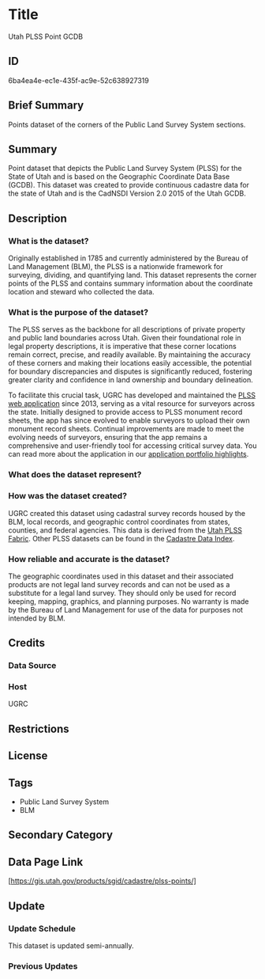 # Title

Utah PLSS Point GCDB

## ID

6ba4ea4e-ec1e-435f-ac9e-52c638927319

## Brief Summary

Points dataset of the corners of the Public Land Survey System sections.

## Summary

Point dataset that depicts the Public Land Survey System (PLSS) for the State of Utah and is based on the Geographic Coordinate Data Base (GCDB). This dataset was created to provide continuous cadastre data for the state of Utah and is the CadNSDI Version 2.0 2015 of the Utah GCDB.

## Description

### What is the dataset?

Originally established in 1785 and currently administered by the Bureau of Land Management (BLM), the PLSS is a nationwide framework for surveying, dividing, and quantifying land. This dataset represents the corner points of the PLSS and contains summary information about the coordinate location and steward who collected the data.

### What is the purpose of the dataset?

The PLSS serves as the backbone for all descriptions of private property and public land boundaries across Utah. Given their foundational role in legal property descriptions, it is imperative that these corner locations remain correct, precise, and readily available. By maintaining the accuracy of these corners and making their locations easily accessible, the potential for boundary discrepancies and disputes is significantly reduced, fostering greater clarity and confidence in land ownership and boundary delineation.

To facilitate this crucial task, UGRC has developed and maintained the [PLSS web application](https://plss.utah.gov/) since 2013, serving as a vital resource for surveyors across the state. Initially designed to provide access to PLSS monument record sheets, the app has since evolved to enable surveyors to upload their own monument record sheets. Continual improvements are made to meet the evolving needs of surveyors, ensuring that the app remains a comprehensive and user-friendly tool for accessing critical survey data. You can read more about the application in our [application portfolio highlights](https://gis.utah.gov/solutions/for-government/application-portfolio-highlights/#plss-monument-records).

### What does the dataset represent?

### How was the dataset created?

UGRC created this dataset using cadastral survey records housed by the BLM, local records, and geographic control coordinates from states, counties, and federal agencies. This data is derived from the [Utah PLSS Fabric](https://gis.utah.gov/products/sgid/cadastre/parcel-fabric/). Other PLSS datasets can be found in the [Cadastre Data Index](https://gis.utah.gov/products/sgid/cadastre/).

### How reliable and accurate is the dataset?

The geographic coordinates used in this dataset and their associated products are not legal land survey records and can not be used as a substitute for a legal land survey. They should only be used for record keeping, mapping, graphics, and planning purposes. No warranty is made by the Bureau of Land Management for use of the data for purposes not intended by BLM.

## Credits

### Data Source

### Host

UGRC

## Restrictions

## License

## Tags

- Public Land Survey System
- BLM

## Secondary Category

## Data Page Link

[https://gis.utah.gov/products/sgid/cadastre/plss-points/]

## Update

### Update Schedule

This dataset is updated semi-annually.

### Previous Updates
